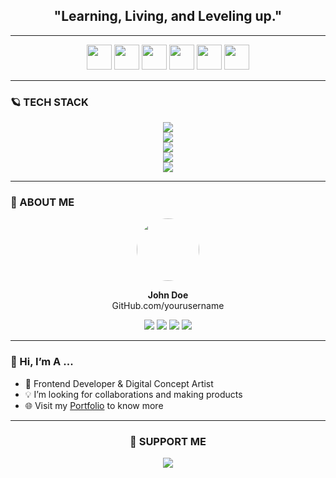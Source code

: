 <!-- Profile Header -->
<h2 align="center">"Learning, Living, and Leveling up."</h2>

---

<!-- Social Links -->
<p align="center">
  <a href="https://linkedin.com/in/yourusername"><img src="https://skillicons.dev/icons?i=linkedin" width="40"/></a>
  <a href="mailto:yourmail@gmail.com"><img src="https://skillicons.dev/icons?i=gmail" width="40"/></a>
  <a href="https://x.com/yourusername"><img src="https://skillicons.dev/icons?i=twitter" width="40"/></a>
  <a href="https://instagram.com/yourusername"><img src="https://skillicons.dev/icons?i=instagram" width="40"/></a>
  <a href="#"><img src="https://skillicons.dev/icons?i=figma" width="40"/></a>
  <a href="https://codepen.io/yourusername"><img src="https://skillicons.dev/icons?i=codepen" width="40"/></a>
</p>

---

<!-- Tech Stack -->
<h3>🪐 TECH STACK</h3>

<p align="center">
  <img src="https://skillicons.dev/icons?i=css,js,react,nextjs,nodejs" />
  <br/>
  <img src="https://skillicons.dev/icons?i=contentful,graphql" />
  <br/>
  <img src="https://skillicons.dev/icons?i=figma,ps,ai" />
  <br/>
  <img src="https://skillicons.dev/icons?i=github,git,netlify" />
  <br/>
  <img src="https://skillicons.dev/icons?i=c,cpp" />
</p>

---

<!-- About Me -->
<h3>👾 ABOUT ME</h3>

<p align="center">
  <img src="https://avatars.githubusercontent.com/u/00000000?v=4" width="100px" style="border-radius:50%"/>
</p>

<p align="center">
  <b>John Doe</b><br/>
  GitHub.com/yourusername
</p>

<p align="center">
  <img src="https://img.shields.io/badge/Followers-277-blue?style=for-the-badge"/>
  <img src="https://img.shields.io/badge/Repos-47-pink?style=for-the-badge"/>
  <img src="https://img.shields.io/badge/Stars-435-orange?style=for-the-badge"/>
  <img src="https://img.shields.io/badge/Commits-1216-green?style=for-the-badge"/>
</p>

---

### 👋 Hi, I’m A ...
- 🚀 Frontend Developer & Digital Concept Artist  
- 💡 I’m looking for collaborations and making products  
- 🌐 Visit my [Portfolio](https://yourportfolio.com) to know more  

---

<!-- Support -->
<h3 align="center">💜 SUPPORT ME</h3>

<p align="center">
  <a href="https://ko-fi.com/yourusername">
    <img src="https://ko-fi.com/img/githubbutton_sm.svg" />
  </a>
</p>
